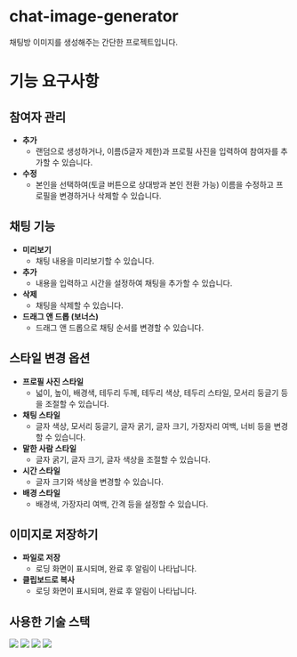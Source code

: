 # chat-image-generator
채팅방 이미지를 생성해주는 간단한 프로젝트입니다.
# 기능 요구사항
## 참여자 관리
- **추가**
  - 랜덤으로 생성하거나, 이름(5글자 제한)과 프로필 사진을 입력하여 참여자를 추가할 수 있습니다.
- **수정**
  - 본인을 선택하여(토글 버튼으로 상대방과 본인 전환 가능) 이름을 수정하고 프로필을 변경하거나 삭제할 수 있습니다.

## 채팅 기능

- **미리보기**
  - 채팅 내용을 미리보기할 수 있습니다.
- **추가**
  - 내용을 입력하고 시간을 설정하여 채팅을 추가할 수 있습니다.
- **삭제**
  - 채팅을 삭제할 수 있습니다.
- **드래그 앤 드롭 (보너스)**
  - 드래그 앤 드롭으로 채팅 순서를 변경할 수 있습니다.

## 스타일 변경 옵션

- **프로필 사진 스타일**
  - 넓이, 높이, 배경색, 테두리 두께, 테두리 색상, 테두리 스타일, 모서리 둥글기 등을 조절할 수 있습니다.
- **채팅 스타일**
  - 글자 색상, 모서리 둥글기, 글자 굵기, 글자 크기, 가장자리 여백, 너비 등을 변경할 수 있습니다.
- **말한 사람 스타일**
  - 글자 굵기, 글자 크기, 글자 색상을 조절할 수 있습니다.
- **시간 스타일**
  - 글자 크기와 색상을 변경할 수 있습니다.
- **배경 스타일**
  - 배경색, 가장자리 여백, 간격 등을 설정할 수 있습니다.

## 이미지로 저장하기

- **파일로 저장**
  - 로딩 화면이 표시되며, 완료 후 알림이 나타납니다.
- **클립보드로 복사**
  - 로딩 화면이 표시되며, 완료 후 알림이 나타납니다.

## 사용한 기술 스택
<div>
  <img src="https://img.shields.io/badge/next.js-000000?style=for-the-badge&logo=next.js&logoColor=white" /> 
  <img src="https://img.shields.io/badge/javascript-F7DF1E?style=for-the-badge&logo=javascript&logoColor=black" /> 
  <img src="https://img.shields.io/badge/typescript-3178C6?style=for-the-badge&logo=typescript&logoColor=white" />
  <img src="https://img.shields.io/badge/tailwindcss-06B6D4?style=for-the-badge&logo=tailwindcss&logoColor=white" />
</div>
